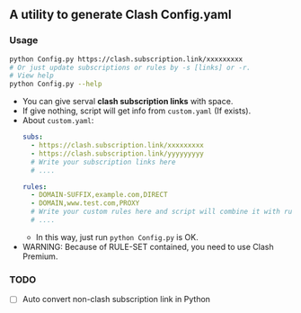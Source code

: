 ## A utility to generate Clash Config.yaml

### Usage
```bash
python Config.py https://clash.subscription.link/xxxxxxxxx
# Or just update subscriptions or rules by -s [links] or -r.
# View help
python Config.py --help
```
- You can give serval **clash subscription links** with space.
- If give nothing, script will get info from `custom.yaml` (If exists).
- About `custom.yaml`:
    ```yaml
    subs:
      - https://clash.subscription.link/xxxxxxxxx
      - https://clash.subscription.link/yyyyyyyyy
      # Write your subscription links here
      # ....

    rules:
      - DOMAIN-SUFFIX,example.com,DIRECT
      - DOMAIN,www.test.com,PROXY
      # Write your custom rules here and script will combine it with rule-provider's source.
      # ....
    ```
    - In this way, just run `python Config.py` is OK.
- WARNING: Because of RULE-SET contained, you need to use Clash Premium.

### TODO
- [ ] Auto convert non-clash subscription link in Python